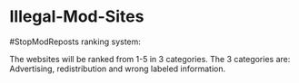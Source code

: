Illegal-Mod-Sites
=================

#StopModReposts ranking system:

The websites will be ranked from 1-5 in 3 categories. The 3 categories are: Advertising, redistribution and wrong labeled information.
